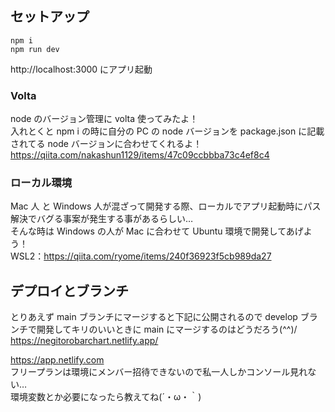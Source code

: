 ## セットアップ

```npm
npm i
npm run dev
```

http://localhost:3000 にアプリ起動

### Volta

node のバージョン管理に volta 使ってみたよ！  
入れとくと npm i の時に自分の PC の node バージョンを package.json に記載されてる node バージョンに合わせてくれるよ！  
https://qiita.com/nakashun1129/items/47c09ccbbba73c4ef8c4

### ローカル環境

Mac 人 と Windows 人が混ざって開発する際、ローカルでアプリ起動時にパス解決でバグる事案が発生する事があるらしい…  
そんな時は Windows の人が Mac に合わせて Ubuntu 環境で開発してあげよう！  
WSL2：https://qiita.com/ryome/items/240f36923f5cb989da27

## デプロイとブランチ

とりあえず main ブランチにマージすると下記に公開されるので develop ブランチで開発してキリのいいときに main にマージするのはどうだろう(^^)/  
https://negitorobarchart.netlify.app/

https://app.netlify.com  
フリープランは環境にメンバー招待できないので私一人しかコンソール見れない…  
環境変数とか必要になったら教えてね(´・ω・｀)
